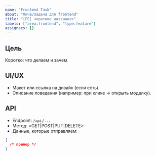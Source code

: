 ```yaml
---
name: "Frontend Task"
about: "Фича/задача для frontend"
title: "[FE] <краткое название>"
labels: ["area:frontend", "type:feature"]
assignees: []
---
```


## Цель

Коротко: что делаем и зачем.

## UI/UX

- Макет или ссылка на дизайн (если есть).
- Описание поведения (например: при клике → открыть модалку).

## API

- Endpoint: `/api/...`
- Метод: <GET|POST|PUT|DELETE>
- Данные, которые отправляем:

```json
{
  /* пример */
}
```

